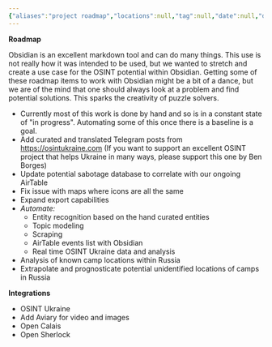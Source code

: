 ```yaml
---
{"aliases":"project roadmap","locations":null,"tag":null,"date":null,"dg-home":false,"dg-publish":true,"dg-pass-frontmatter":true,"title":"Roadmap","permalink":"/roadmap/","dgHomeLink":true,"dgPassFrontmatter":true}
---
```



**Roadmap**

Obsidian is an excellent markdown tool and can do many things. This use is not really how it was intended to be used, but we wanted to stretch and create a use case for the OSINT potential within Obsidian. Getting some of these roadmap items to work with Obsidian might be a bit of a dance, but we are of the mind that one should always look at a problem and find potential solutions. This sparks the creativity of puzzle solvers.

- Currently most of this work is done by hand and so is in a constant state of "in progress". Automating some of this once there is a baseline is a goal.
- Add curated and translated Telegram posts from https://osintukraine.com (If you want to support an excellent OSINT project that helps Ukraine in many ways, please support this one by Ben Borges)
- Update potential sabotage database to correlate with our ongoing AirTable
- Fix issue with maps where icons are all the same
- Expand export capabilities
- *Automate:*
    - Entity recognition based on the hand curated entities
    - Topic modeling
    - Scraping
    - AirTable events list with Obsidian
    - Real time OSINT Ukraine data and analysis
- Analysis of known camp locations within Russia
- Extrapolate and prognosticate potential unidentified locations of camps in Russia

**Integrations**

- OSINT Ukraine
- Add Aviary for video and images
- Open Calais
- Open Sherlock
